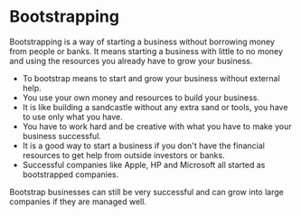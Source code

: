 # Bootstrapping

Bootstrapping is a way of starting a business without borrowing money from people or banks. It means starting a business with little to no money and using the resources you already have to grow your business.

* To bootstrap means to start and grow your business without external help.
* You use your own money and resources to build your business.
* It is like building a sandcastle without any extra sand or tools, you have to use only what you have.
* You have to work hard and be creative with what you have to make your business successful.
* It is a good way to start a business if you don't have the financial resources to get help from outside investors or banks.
* Successful companies like Apple, HP and Microsoft all started as bootstrapped companies. 

Bootstrap businesses can still be very successful and can grow into large companies if they are managed well.
